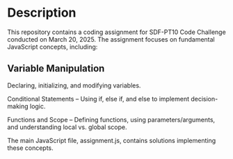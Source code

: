 # Description

This repository contains a coding assignment for SDF-PT10 Code Challenge conducted on March 20, 2025. The assignment focuses on fundamental JavaScript concepts, including:

## Variable Manipulation 
 Declaring, initializing, and modifying variables.

Conditional Statements – Using if, else if, and else to implement decision-making logic.

Functions and Scope – Defining functions, using parameters/arguments, and understanding local vs. global scope.


The main JavaScript file, assignment.js, contains solutions implementing these concepts.
